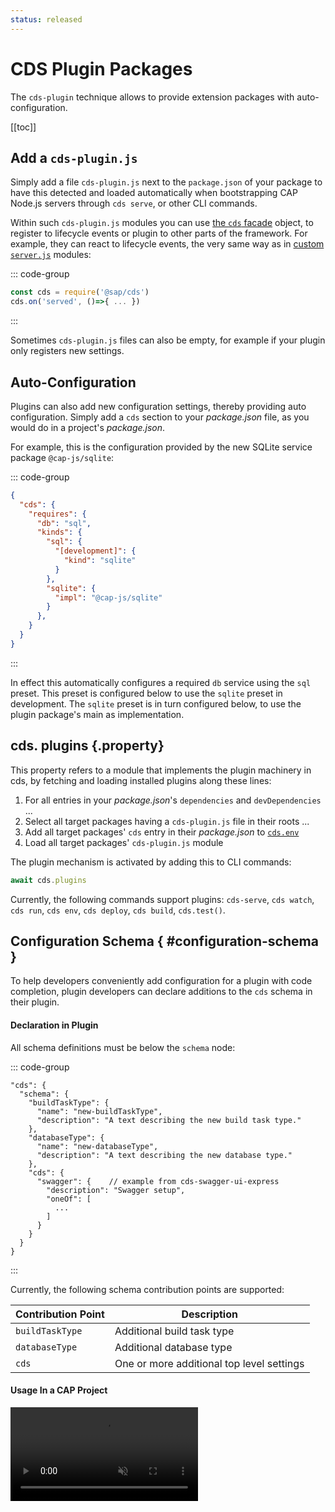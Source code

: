 ```yaml
---
status: released
---
```


# CDS Plugin Packages



The `cds-plugin` technique allows to provide extension packages with auto-configuration.

[[toc]]



## Add a `cds-plugin.js`

Simply add a file `cds-plugin.js` next to the `package.json` of your package to have this detected and loaded automatically when bootstrapping CAP Node.js servers through `cds serve`, or other CLI commands.

Within such `cds-plugin.js` modules you can use [the `cds` facade](cds-facade) object, to register to lifecycle events or plugin to other parts of the framework. For example, they can react to lifecycle events, the very same way as in [custom `server.js`](cds-server#custom-server-js) modules:

::: code-group

```js [cds-plugin.js]
const cds = require('@sap/cds')
cds.on('served', ()=>{ ... })
```

:::

Sometimes `cds-plugin.js` files can also be empty, for example if your plugin only registers new settings.



## Auto-Configuration

Plugins can also add new configuration settings, thereby providing auto configuration. Simply add a `cds` section to your *package.json* file, as you would do in a project's *package.json*.

For example, this is the configuration provided by the new SQLite service package `@cap-js/sqlite`:

::: code-group

```json [package.json]
{
  "cds": {
    "requires": {
      "db": "sql",
      "kinds": {
        "sql": {
          "[development]": {
            "kind": "sqlite"
          }
        },
        "sqlite": {
          "impl": "@cap-js/sqlite"
        }
      },
    }
  }
}
```

:::

In effect this automatically configures a required `db` service using the `sql` preset. This preset is configured below to use the `sqlite` preset in development. The `sqlite` preset is in turn configured below, to use the plugin package's main as implementation.



## cds. plugins {.property}

This property refers to a module that implements the plugin machinery in cds, by fetching and loading installed plugins along these lines:

1. For all entries in your *package.json*'s `dependencies` and `devDependencies` ...
2. Select all target packages having a `cds-plugin.js` file in their roots ...
3. Add all target packages' `cds` entry in their *package.json* to [`cds.env`](cds-env)
4. Load all target packages' `cds-plugin.js` module

The plugin mechanism is activated by adding this to CLI commands:

```js
await cds.plugins
```

Currently, the following commands support plugins: `cds-serve`, `cds watch`, `cds run`, `cds env`, `cds deploy`, `cds build`, `cds.test()`.

## Configuration Schema <Beta /> { #configuration-schema }

To help developers conveniently add configuration for a plugin with code completion, plugin developers can declare additions to the `cds` schema in their plugin.

#### Declaration in Plugin

All schema definitions must be below the `schema` node:

::: code-group

```jsonc [package.json]
"cds": {
  "schema": {
    "buildTaskType": {
      "name": "new-buildTaskType",
      "description": "A text describing the new build task type."
    },
    "databaseType": {
      "name": "new-databaseType",
      "description": "A text describing the new database type."
    },
    "cds": {
      "swagger": {    // example from cds-swagger-ui-express
        "description": "Swagger setup",
        "oneOf": [
          ...
        ]
      }
    }
  }
}
```

:::

Currently, the following schema contribution points are supported:

| Contribution Point | Description                               |
|--------------------|-------------------------------------------|
| `buildTaskType`    | Additional build task type                |
| `databaseType`     | Additional database type                  |
| `cds`              | One or more additional top level settings |


#### Usage In a CAP Project

<video src="../node.js/assets/schema-usage_compressed.mp4" autoplay loop muted webkit-playsinline playsinline />{.ignore-dark style="width: 688px"}
